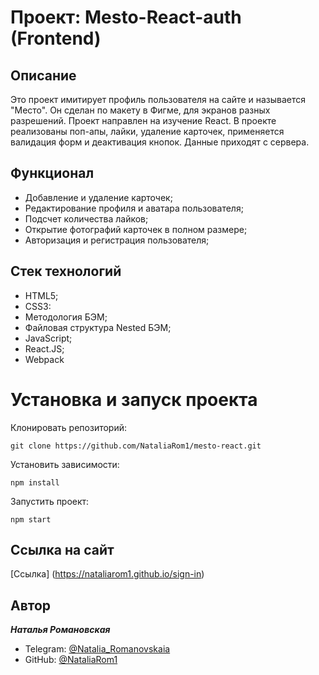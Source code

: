 # Проект: Mesto-React-auth (Frontend)

## **Описание**

Это проект имитирует профиль пользователя на сайте и называется "Место". Он сделан по макету в Фигме, для экранов разных разрешений. Проект направлен на изучение React. В проекте реализованы поп-апы, лайки, удаление карточек, применяется валидация форм и деактивация кнопок. Данные приходят с сервера.

## **Функционал**

- Добавление и удаление карточек;
- Редактирование профиля и аватара пользователя;
- Подсчет количества лайков;
- Открытие фотографий карточек в полном размере;
- Авторизация и регистрация пользователя;

## **Стек технологий**

- HTML5;
- CSS3:
- Методология БЭМ;
- Файловая структура Nested БЭМ;
- JavaScript;
- React.JS;
- Webpack

# **Установка и запуск проекта**

Клонировать репозиторий:

    git clone https://github.com/NataliaRom1/mesto-react.git
    
Установить зависимости:

    npm install


Запустить проект:

    npm start

## **Ссылка на сайт**
[Ccылка] (https://nataliarom1.github.io/sign-in)

## **Автор**

**_Наталья Романовская_**

- Telegram: [@Natalia_Romanovskaia](https://t.me/Natalia_Romanovskaia)
- GitHub: [@NataliaRom1](https://github.com/NataliaRom1)
